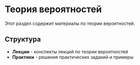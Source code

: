 # Теория вероятностей

Этот раздел содержит материалы по теории вероятностей.

## Структура

- **Лекции** - конспекты лекций по теории вероятностей
- **Практики** - решения практических заданий и примеры
